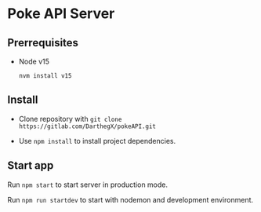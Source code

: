 # Poke API Server

## Prerrequisites

* Node v15

  ```nvm install v15```

## Install

- Clone repository with `git clone https://gitlab.com/DarthegX/pokeAPI.git`

- Use `npm install` to install project dependencies.


## Start app

Run `npm start` to start server in production mode.

Run `npm run startdev` to start with nodemon and development environment.
